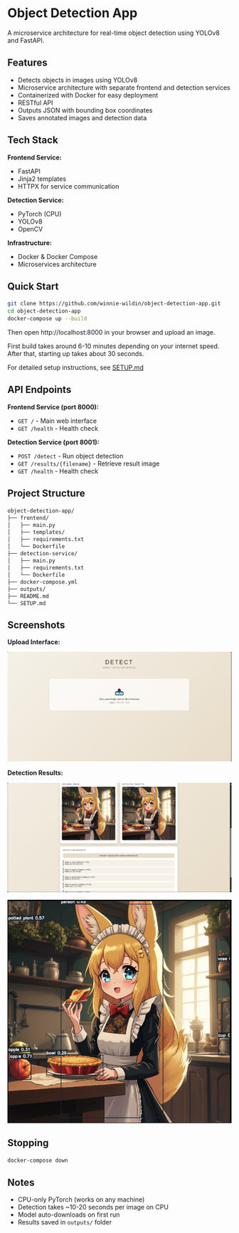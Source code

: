 # Object Detection App

A microservice architecture for real-time object detection using YOLOv8 and FastAPI.

## Features
- Detects objects in images using YOLOv8
- Microservice architecture with separate frontend and detection services
- Containerized with Docker for easy deployment
- RESTful API
- Outputs JSON with bounding box coordinates
- Saves annotated images and detection data

## Tech Stack

**Frontend Service:**
- FastAPI
- Jinja2 templates
- HTTPX for service communication

**Detection Service:**
- PyTorch (CPU)
- YOLOv8 
- OpenCV

**Infrastructure:**
- Docker & Docker Compose
- Microservices architecture

## Quick Start
```bash
git clone https://github.com/winnie-wildin/object-detection-app.git
cd object-detection-app
docker-compose up --build
```
Then open http://localhost:8000 in your browser and upload an image.

First build takes around 6-10 minutes depending on your internet speed. After that, starting up takes about 30 seconds.

For detailed setup instructions, see [SETUP.md](SETUP.md)

## API Endpoints
**Frontend Service (port 8000):**
- `GET /` - Main web interface
- `GET /health` - Health check

**Detection Service (port 8001):**
- `POST /detect` - Run object detection
- `GET /results/{filename}` - Retrieve result image
- `GET /health` - Health check

## Project Structure
```
object-detection-app/
├── frontend/
│   ├── main.py
│   ├── templates/
│   ├── requirements.txt
│   └── Dockerfile
├── detection-service/
│   ├── main.py
│   ├── requirements.txt
│   └── Dockerfile
├── docker-compose.yml
├── outputs/
├── README.md
└── SETUP.md
```

## Screenshots
**Upload Interface:**

![Upload Interface](screenshots/Interface.PNG)

**Detection Results:**

![Detection Result](screenshots/result.PNG)

![Annotated Image](screenshots/annotated_image.PNG)

## Stopping
```bash
docker-compose down
```

## Notes

- CPU-only PyTorch (works on any machine)
- Detection takes ~10-20 seconds per image on CPU
- Model auto-downloads on first run
- Results saved in `outputs/` folder

